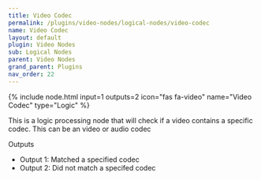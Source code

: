 ```yaml
---
title: Video Codec
permalink: /plugins/video-nodes/logical-nodes/video-codec
name: Video Codec
layout: default
plugin: Video Nodes
sub: Logical Nodes
parent: Video Nodes
grand_parent: Plugins
nav_order: 22
---
```


{% include node.html input=1 outputs=2 icon="fas fa-video" name="Video Codec" type="Logic" %}

This is a logic processing node that will check if a video contains a specific codec.  This can be an video or audio codec

Outputs
* Output 1: Matched a specified codec
* Output 2: Did not match a specifed codec